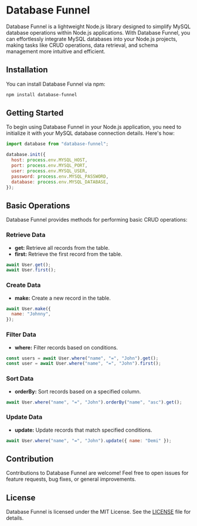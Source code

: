 # Database Funnel

Database Funnel is a lightweight Node.js library designed to simplify MySQL database operations within Node.js applications. With Database Funnel, you can effortlessly integrate MySQL databases into your Node.js projects, making tasks like CRUD operations, data retrieval, and schema management more intuitive and efficient.

## Installation

You can install Database Funnel via npm:

```bash
npm install database-funnel
```

## Getting Started

To begin using Database Funnel in your Node.js application, you need to initialize it with your MySQL database connection details. Here's how:

```javascript
import database from "database-funnel";

database.init({
  host: process.env.MYSQL_HOST,
  port: process.env.MYSQL_PORT,
  user: process.env.MYSQL_USER,
  password: process.env.MYSQL_PASSWORD,
  database: process.env.MYSQL_DATABASE,
});
```

## Basic Operations

Database Funnel provides methods for performing basic CRUD operations:

### Retrieve Data

- **get:** Retrieve all records from the table.
- **first:** Retrieve the first record from the table.

```javascript
await User.get();
await User.first();
```

### Create Data

- **make:** Create a new record in the table.

```javascript
await User.make({
  name: "Johnny",
});
```

### Filter Data

- **where:** Filter records based on conditions.

```javascript
const users = await User.where("name", "=", "John").get();
const user = await User.where("name", "=", "John").first();
```

### Sort Data

- **orderBy:** Sort records based on a specified column.

```javascript
await User.where("name", "=", "John").orderBy("name", "asc").get();
```

### Update Data

- **update:** Update records that match specified conditions.

```javascript
await User.where("name", "=", "John").update({ name: "Demi" });
```

## Contribution

Contributions to Database Funnel are welcome! Feel free to open issues for feature requests, bug fixes, or general improvements.

## License

Database Funnel is licensed under the MIT License. See the [LICENSE](LICENSE) file for details.
